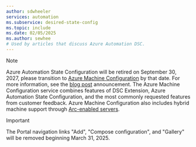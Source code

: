 ```yaml
---
author: sdwheeler
services: automation
ms.subservice: desired-state-config
ms.topic: include
ms.date: 02/05/2025
ms.author: sewhee
# Used by articles that discuss Azure Automation DSC.
---
```


> [!NOTE]
> Azure Automation State Configuration will be retired on September 30, 2027, please transition to
> [Azure Machine Configuration][azmc] by that date. For more information, see the [blog post][blog]
> announcement. The Azure Machine Configuration service combines features of DSC Extension, Azure
> Automation State Configuration, and the most commonly requested features from customer feedback.
> Azure Machine Configuration also includes hybrid machine support through
> [Arc-enabled servers][arc].

> [!IMPORTANT]
> The Portal navigation links "Add", "Compose configuration", and "Gallery" will be removed beginning
> March 31, 2025.

<!-- link references -->
[blog]: https://azure.microsoft.com/updates/v2/Planned-Service-Retirement-Azure-Automation-State-Configuration-16-September-2027
[azmc]: /azure/governance/machine-configuration/overview
[arc]: /azure/azure-arc/servers/overview
